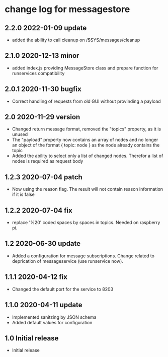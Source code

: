 # change log for messagestore

## 2.2.0 2022-01-09 update

- added the ability to call cleanup on /$SYS/messages/cleanup

## 2.1.0 2020-12-13 minor

- added index.js providing MessageStore class and prepare function for runservices compatibility

## 2.0.1 2020-11-30 bugfix

- Correct handling of requests from old GUI without provinding a payload

## 2.0 2020-11-29 version

- Changed return message format, removed the "topics" property, as it is unused
- The "payload" property now contains an array of nodes and no longer an object of the format { topic: node } as the node already contains the topic
- Added the ability to select only a list of changed nodes. Therefor a list of nodes is required as request body

## 1.2.3 2020-07-04 patch

- Now using the reason flag. The result will not contain reason information if it is false

## 1.2.2 2020-07-04 fix

- replace '%20' coded spaces by spaces in topics. Needed on raspberry pi.

## 1.2 2020-06-30 update

- Added a configuration for message subscriptions. Change related to deprication of messageservice (use runservice now).

## 1.1.1 2020-04-12 fix

- Changed the default port for the service to 8203

## 1.1.0 2020-04-11 update

- Implemented sanitzing by JSON schema
- Added default values for configuration

## 1.0 Initial release

- Initial release
